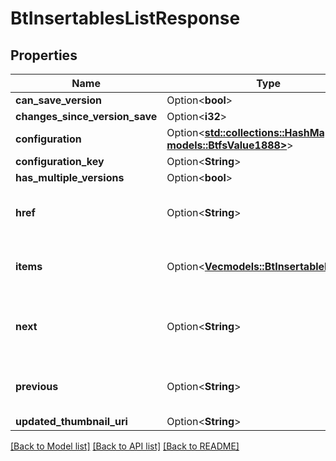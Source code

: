 # BtInsertablesListResponse

## Properties

Name | Type | Description | Notes
------------ | ------------- | ------------- | -------------
**can_save_version** | Option<**bool**> |  | [optional]
**changes_since_version_save** | Option<**i32**> |  | [optional]
**configuration** | Option<[**std::collections::HashMap<String, models::BtfsValue1888>**](BTFSValue-1888.md)> |  | [optional]
**configuration_key** | Option<**String**> |  | [optional]
**has_multiple_versions** | Option<**bool**> |  | [optional]
**href** | Option<**String**> | URI for current page of resources. | [optional]
**items** | Option<[**Vec<models::BtInsertableInfo>**](BTInsertableInfo.md)> | Array of items in the current page. | [optional]
**next** | Option<**String**> | URI for next page of the resources if more are available. | [optional]
**previous** | Option<**String**> | URI for previous page of the resources. | [optional]
**updated_thumbnail_uri** | Option<**String**> |  | [optional]

[[Back to Model list]](../README.md#documentation-for-models) [[Back to API list]](../README.md#documentation-for-api-endpoints) [[Back to README]](../README.md)


